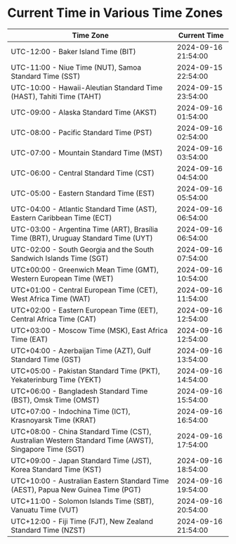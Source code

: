 # Current Time in Various Time Zones

| Time Zone | Current Time |
|-----------|--------------|
| UTC-12:00 - Baker Island Time (BIT) | 2024-09-16 21:54:00 |
| UTC-11:00 - Niue Time (NUT), Samoa Standard Time (SST) | 2024-09-15 22:54:00 |
| UTC-10:00 - Hawaii-Aleutian Standard Time (HAST), Tahiti Time (TAHT) | 2024-09-15 23:54:00 |
| UTC-09:00 - Alaska Standard Time (AKST) | 2024-09-16 01:54:00 |
| UTC-08:00 - Pacific Standard Time (PST) | 2024-09-16 02:54:00 |
| UTC-07:00 - Mountain Standard Time (MST) | 2024-09-16 03:54:00 |
| UTC-06:00 - Central Standard Time (CST) | 2024-09-16 04:54:00 |
| UTC-05:00 - Eastern Standard Time (EST) | 2024-09-16 05:54:00 |
| UTC-04:00 - Atlantic Standard Time (AST), Eastern Caribbean Time (ECT) | 2024-09-16 06:54:00 |
| UTC-03:00 - Argentina Time (ART), Brasília Time (BRT), Uruguay Standard Time (UYT) | 2024-09-16 06:54:00 |
| UTC-02:00 - South Georgia and the South Sandwich Islands Time (SGT) | 2024-09-16 07:54:00 |
| UTC±00:00 - Greenwich Mean Time (GMT), Western European Time (WET) | 2024-09-16 10:54:00 |
| UTC+01:00 - Central European Time (CET), West Africa Time (WAT) | 2024-09-16 11:54:00 |
| UTC+02:00 - Eastern European Time (EET), Central Africa Time (CAT) | 2024-09-16 12:54:00 |
| UTC+03:00 - Moscow Time (MSK), East Africa Time (EAT) | 2024-09-16 12:54:00 |
| UTC+04:00 - Azerbaijan Time (AZT), Gulf Standard Time (GST) | 2024-09-16 13:54:00 |
| UTC+05:00 - Pakistan Standard Time (PKT), Yekaterinburg Time (YEKT) | 2024-09-16 14:54:00 |
| UTC+06:00 - Bangladesh Standard Time (BST), Omsk Time (OMST) | 2024-09-16 15:54:00 |
| UTC+07:00 - Indochina Time (ICT), Krasnoyarsk Time (KRAT) | 2024-09-16 16:54:00 |
| UTC+08:00 - China Standard Time (CST), Australian Western Standard Time (AWST), Singapore Time (SGT) | 2024-09-16 17:54:00 |
| UTC+09:00 - Japan Standard Time (JST), Korea Standard Time (KST) | 2024-09-16 18:54:00 |
| UTC+10:00 - Australian Eastern Standard Time (AEST), Papua New Guinea Time (PGT) | 2024-09-16 19:54:00 |
| UTC+11:00 - Solomon Islands Time (SBT), Vanuatu Time (VUT) | 2024-09-16 20:54:00 |
| UTC+12:00 - Fiji Time (FJT), New Zealand Standard Time (NZST) | 2024-09-16 21:54:00 |
